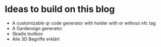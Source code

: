 # Ideas to build on this blog

- A customizable qr code generator with holder with or without nfc tag
- A Gardensign generator
- Skadis toolbox
- Alle 3D Begriffe erklärt